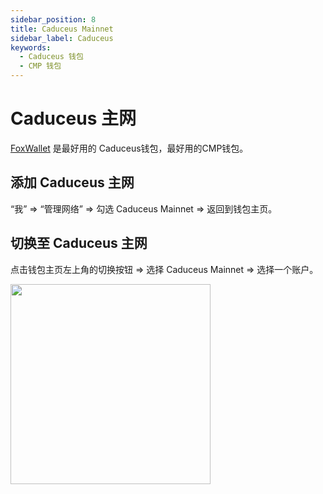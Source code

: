 ```yaml
---
sidebar_position: 8
title: Caduceus Mainnet
sidebar_label: Caduceus
keywords:
  - Caduceus 钱包
  - CMP 钱包
---
```


# Caduceus 主网
[FoxWallet](https://foxwallet.com) 是最好用的 Caduceus钱包，最好用的CMP钱包。

## 添加 Caduceus 主网

“我” => “管理网络” => 勾选 Caduceus Mainnet => 返回到钱包主页。

## 切换至 Caduceus 主网

点击钱包主页左上角的切换按钮 => 选择 Caduceus Mainnet => 选择一个账户。

<img src="/img/docs/switch-entrance.webp" width="320" />
